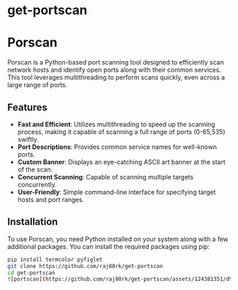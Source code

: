 # get-portscan
# Porscan

Porscan is a Python-based port scanning tool designed to efficiently scan network hosts and identify open ports along with their common services. This tool leverages multithreading to perform scans quickly, even across a large range of ports.

## Features

- **Fast and Efficient**: Utilizes multithreading to speed up the scanning process, making it capable of scanning a full range of ports (0-65,535) swiftly.
- **Port Descriptions**: Provides common service names for well-known ports.
- **Custom Banner**: Displays an eye-catching ASCII art banner at the start of the scan.
- **Concurrent Scanning**: Capable of scanning multiple targets concurrently.
- **User-Friendly**: Simple command-line interface for specifying target hosts and port ranges.

## Installation

To use Porscan, you need Python installed on your system along with a few additional packages. You can install the required packages using pip:

```bash
pip install termcolor pyfiglet
git clone https://github.com/raj80rk/get-portscan
cd get-portscan
![portscan](https://github.com/raj80rk/get-portscan/assets/124381351/d9fa15c7-ef0e-4f26-9575-b429b76e2221)


